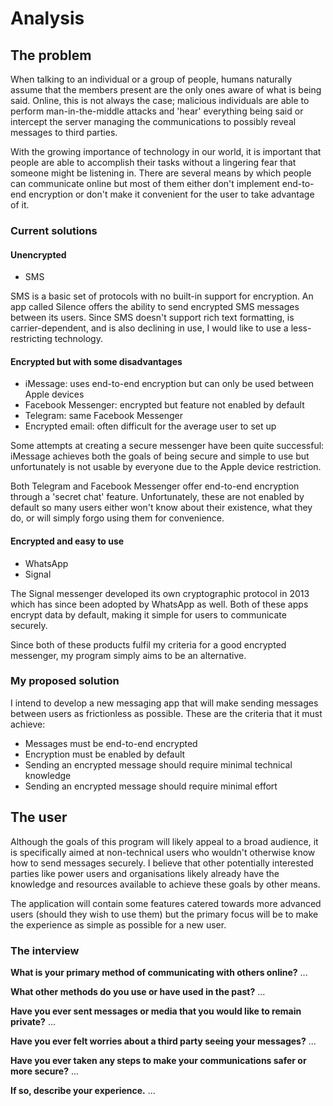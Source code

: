# Analysis

## The problem

When talking to an individual or a group of people, humans naturally assume that the members present are the only ones aware of what is being said. Online, this is not always the case; malicious individuals are able to perform man-in-the-middle attacks and 'hear' everything being said or intercept the server managing the communications to possibly reveal messages to third parties.

With the growing importance of technology in our world, it is important that people are able to accomplish their tasks without a lingering fear that someone might be listening in. There are several means by which people can communicate online but most of them either don't implement end-to-end encryption or don't make it convenient for the user to take advantage of it.

### Current solutions

#### Unencrypted

- SMS

SMS is a basic set of protocols with no built-in support for encryption. An app called Silence offers the ability to send encrypted SMS messages between its users. Since SMS doesn't support rich text formatting, is carrier-dependent, and is also declining in use, I would like to use a less-restricting technology.

#### Encrypted but with some disadvantages

- iMessage: uses end-to-end encryption but can only be used between Apple devices
- Facebook Messenger: encrypted but feature not enabled by default
- Telegram: same Facebook Messenger
- Encrypted email: often difficult for the average user to set up

Some attempts at creating a secure messenger have been quite successful: iMessage achieves both the goals of being secure and simple to use but unfortunately is not usable by everyone due to the Apple device restriction.

Both Telegram and Facebook Messenger offer end-to-end encryption through a 'secret chat' feature. Unfortunately, these are not enabled by default so many users either won't know about their existence, what they do, or will simply forgo using them for convenience.

#### Encrypted and easy to use

- WhatsApp
- Signal

The Signal messenger developed its own cryptographic protocol in 2013 which has since been adopted by WhatsApp as well. Both of these apps encrypt data by default, making it simple for users to communicate securely.

Since both of these products fulfil my criteria for a good encrypted messenger, my program simply aims to be an alternative.

### My proposed solution

I intend to develop a new messaging app that will make sending messages between users as frictionless as possible. These are the criteria that it must achieve:

- Messages must be end-to-end encrypted
- Encryption must be enabled by default
- Sending an encrypted message should require minimal technical knowledge
- Sending an encrypted message should require minimal effort

## The user

Although the goals of this program will likely appeal to a broad audience, it is specifically aimed at non-technical users who wouldn't otherwise know how to send messages securely. I believe that other potentially interested parties like power users and organisations likely already have the knowledge and resources available to achieve these goals by other means.

The application will contain some features catered towards more advanced users (should they wish to use them) but the primary focus will be to make the experience as simple as possible for a new user.

### The interview

**What is your primary method of communicating with others online?**
...

**What other methods do you use or have used in the past?**
...

**Have you ever sent messages or media that you would like to remain private?**
...

**Have you ever felt worries about a third party seeing your messages?**
...

**Have you ever taken any steps to make your communications safer or more secure?**
...

**If so, describe your experience.**
...
